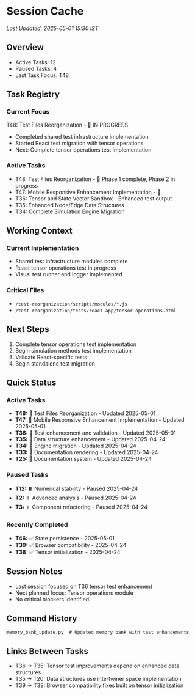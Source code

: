 # Session Cache
*Last Updated: 2025-05-01 15:30 IST*

## Overview
- Active Tasks: 12
- Paused Tasks: 4
- Last Task Focus: T48

## Task Registry
### Current Focus
T48: Test Files Reorganization - 🔄 IN PROGRESS
- Completed shared test infrastructure implementation
- Started React test migration with tensor operations
- Next: Complete tensor operations test implementation

### Active Tasks
- T48: Test Files Reorganization - 🔄 Phase 1 complete, Phase 2 in progress
- T47: Mobile Responsive Enhancement Implementation - 🔄
- T36: Tensor and State Vector Sandbox - Enhanced test output
- T35: Enhanced Node/Edge Data Structures
- T34: Complete Simulation Engine Migration

## Working Context
### Current Implementation
- Shared test infrastructure modules complete
- React tensor operations test in progress
- Visual test runner and logger implemented

### Critical Files
- `/test-reorganization/scripts/modules/*.js`
- `/test-reorganization/tests/react-app/tensor-operations.html`

## Next Steps
1. Complete tensor operations test implementation
2. Begin simulation methods test implementation
3. Validate React-specific tests
4. Begin standalone test migration

## Quick Status
### Active Tasks
- **T48:** 🔄 Test Files Reorganization - Updated 2025-05-01
- **T47:** 🔄 Mobile Responsive Enhancement Implementation - Updated 2025-05-01
- **T36:** 🔄 Test enhancement and validation - Updated 2025-05-01
- **T35:** 🔄 Data structure enhancement - Updated 2025-04-24
- **T34:** 🔄 Engine migration - Updated 2025-04-24
- **T33:** 🔄 Documentation rendering - Updated 2025-04-24
- **T25:** 🔄 Documentation system - Updated 2025-04-24

### Paused Tasks
- **T12:** ⏸️ Numerical stability - Paused 2025-04-24
- **T2:** ⏸️ Advanced analysis - Paused 2025-04-24
- **T3:** ⏸️ Component refactoring - Paused 2025-04-24

### Recently Completed
- **T46:** ✅ State persistence - 2025-05-01
- **T39:** ✅ Browser compatibility - 2025-04-24
- **T38:** ✅ Tensor initialization - 2025-04-24

## Session Notes
- Last session focused on T36 tensor test enhancement
- Next planned focus: Tensor operations module
- No critical blockers identified

## Command History
```
memory_bank_update.py  # Updated memory bank with test enhancements
```

## Links Between Tasks
- T36 → T35: Tensor test improvements depend on enhanced data structures
- T35 → T20: Data structures use intertwiner space implementation
- T39 → T38: Browser compatibility fixes built on tensor initialization
